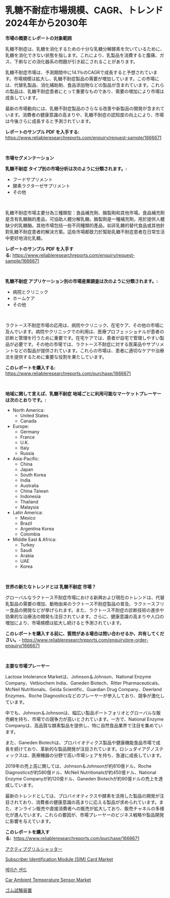 <p><h1>乳糖不耐症市場規模、CAGR、トレンド2024年から2030年</h1></p><p><strong>市場の概要とレポートの対象範囲</strong></p>
<p><p>乳糖不耐症は、乳糖を消化するための十分な乳糖分解酵素を欠いているために、乳糖を消化できない状態を指します。これにより、乳製品を消費すると腹痛、ガス、下痢などの消化器系の問題が引き起こされることがあります。</p><p>乳糖不耐症市場は、予測期間中に14.1％のCAGRで成長すると予想されています。市場規模は拡大し、乳糖不耐症製品の需要が増加しています。この市場には、代替乳製品、消化補助剤、食品添加物などの製品が含まれています。これらの製品は、乳糖不耐症患者にとって重要なものであり、需要の増加により市場は成長しています。</p><p>最新の市場動向には、乳糖不耐症製品のさらなる改善や新製品の開発が含まれています。消費者の健康意識の高まりや、乳糖不耐症の認知度の向上により、市場は今後さらに成長すると予測されています。</p></p>
<p><strong>レポートのサンプル PDF を入手する:</strong> <a href="https://www.reliableresearchreports.com/enquiry/request-sample/1666671">https://www.reliableresearchreports.com/enquiry/request-sample/1666671</a></p>
<p>&nbsp;</p>
<p><strong>市場セグメンテーション</strong></p>
<p><strong>乳糖不耐症 タイプ別の市場分析は次のように分類されます。:</strong></p>
<p><ul><li>フードサプリメント</li><li>酵素ラクターゼサプリメント</li><li>その他</li></ul></p>
<p>&nbsp;</p>
<p><p>乳糖不耐症市場主要分為三種類型：食品補充劑、酶製劑和其他市場。食品補充劑是含有乳糖酶的產品，可協助人體分解乳糖。酶製劑是一種補充劑，用於提供人體缺少的乳糖酶。其他市場包括一些不同種類的產品，如非乳糖的替代食品或其他針對乳糖不耐症患者的解決方案。這些市場都致力於幫助乳糖不耐症患者在日常生活中更好地消化乳糖。</p></p>
<p><strong>レポートのサンプル PDF を入手する:</strong>&nbsp;<a href="https://www.reliableresearchreports.com/enquiry/request-sample/1666671">https://www.reliableresearchreports.com/enquiry/request-sample/1666671</a></p>
<p>&nbsp;</p>
<p><strong> 乳糖不耐症 アプリケーション別の市場産業調査は次のように分類されます。:</strong></p>
<p><ul><li>病院とクリニック</li><li>ホームケア</li><li>その他</li></ul></p>
<p>&nbsp;</p>
<p><p>ラクトース不耐症市場の応用は、病院やクリニック、在宅ケア、その他の市場に及んでいます。病院やクリニックでの利用は、医療プロフェッショナルが患者の診断と管理を行うために重要です。在宅ケアでは、患者が自宅で管理しやすい製品が必要です。その他の市場では、ラクトース不耐症に対する医薬品やサプリメントなどの製品が提供されています。これらの市場は、患者に適切なケアや治療法を提供するために重要な役割を果たしています。</p></p>
<p><strong>このレポートを購入する:</strong>&nbsp; <a href="https://www.reliableresearchreports.com/purchase/1666671">https://www.reliableresearchreports.com/purchase/1666671</a></p>
<p>&nbsp;</p>
<p><strong>地域に関して言えば、乳糖不耐症 地域ごとに利用可能なマーケットプレーヤーは次のとおりです。:</strong></p>
<p><ul>
    <li>
        North America:
        <ul>
            <li>United States</li>
            <li>Canada</li>
        </ul>
    </li>
    <li>
        Europe:
        <ul>
            <li>Germany</li>
            <li>France</li>
            <li>U.K.</li>
            <li>Italy</li>
            <li>Russia</li>
        </ul>
    </li>
    <li>
        Asia-Pacific:
        <ul>
            <li>China</li>
            <li>Japan</li>
            <li>South Korea</li>
            <li>India</li>
            <li>Australia</li>
            <li>China Taiwan</li>
            <li>Indonesia</li>
            <li>Thailand</li>
            <li>Malaysia</li>
        </ul>
    </li>
    <li>
        Latin America:
        <ul>
            <li>Mexico</li>
            <li>Brazil</li>
            <li>Argentina Korea</li>
            <li>Colombia</li>
        </ul>
    </li>
    <li>
        Middle East & Africa:
        <ul>
            <li>Turkey</li>
            <li>Saudi</li>
            <li>Arabia</li>
            <li>UAE</li>
            <li>Korea</li>
        </ul>
    </li>
    </ul></p>
<p>&nbsp;</p>
<p><strong>世界の新たなトレンドとは 乳糖不耐症 市場？</strong></p>
<p><p>グローバルなラクトース不耐症市場における新興および現在のトレンドは、代替乳製品の需要の増加、動物由来のラクトース不耐症製品の普及、ラクトースフリー食品の開発などが挙げられます。また、ラクトース不耐症の診断技術の進歩や効果的な治療法の開発も注目されています。さらに、健康意識の高まりや人口の増加により、市場規模は拡大し続けると予測されています。</p></p>
<p><strong>このレポートを購入する前に、質問がある場合は問い合わせるか、共有してください。</strong>- <a href="https://www.reliableresearchreports.com/enquiry/pre-order-enquiry/1666671">https://www.reliableresearchreports.com/enquiry/pre-order-enquiry/1666671</a></p>
<p>&nbsp;</p>
<p><strong>主要な市場プレーヤー</strong></p>
<p><p>Lactose Intolerance Marketは、Johnson＆Johnson、National Enzyme Company、Vetbiochem India、Ganeden Biotech、Ritter Pharmaceuticals、McNeil Nutritionals、Gelda Scientific、Guardian Drug Company、Deerland Enzymes、Roche Diagnosticsなどのプレーヤーが参入しており、競争が激化しています。</p><p>中でも、Johnson＆Johnsonは、幅広い製品ポートフォリオとグローバルな販売網を持ち、市場での競争力が高いとされています。一方で、National Enzyme Companyは、高品質な酵素製品を提供し、特に自然食品業界で注目を集めています。</p><p>また、Ganeden Biotechは、プロバイオティクス製品や健康機能食品市場で成長を続けており、革新的な製品開発が注目されています。ロシュダイアグノスティックスは、医療機器の分野で高い市場シェアを持ち、急速に成長しています。</p><p>2019年の売上高に関しては、Johnson＆Johnsonが約810億ドル、Roche Diagnosticsが約580億ドル、McNeil Nutritionalsが約450億ドル、National Enzyme Companyが約120億ドル、Ganeden Biotechが約90億ドルの売上を達成しています。</p><p>最新のトレンドとしては、プロバイオティクスや酵素を活用した製品の開発が注目されており、消費者の健康意識の高まりに応える製品が求められています。また、オンライン販売や直接消費者への販売が拡大しており、販売チャネルの多様化が進んでいます。これらの要因が、市場プレーヤーのビジネス戦略や製品開発に影響を与えています。</p></p>
<p><strong>このレポートを購入する:</strong>&nbsp;&nbsp;<a href="https://www.reliableresearchreports.com/purchase/1666671">https://www.reliableresearchreports.com/purchase/1666671</a></p>
<p><p><a href="https://github.com/dzy793153605/Market-Research-Report-List-1/blob/main/859669814142.md">アクティブグリルシャッター</a></p><p><a href="https://github.com/WillieWoodard/Market-Research-Report-List-4/blob/main/subscriber-identification-module-sim-card-market.md">Subscriber Identification Module (SIM) Card Market</a></p><p><a href="https://github.com/plelbej847484502/Market-Research-Report-List-1/blob/main/706311913215.md">메이슨 샌드</a></p><p><a href="https://issuu.com/reportprime-2/docs/car-ambient-temperature-sensor-market-size-2030.pp">Car Ambient Temperature Sensor Market</a></p><p><a href="https://github.com/oafhukehf4709715/Market-Research-Report-List-1/blob/main/691312114141.md">ゴム試験装置</a></p></p>